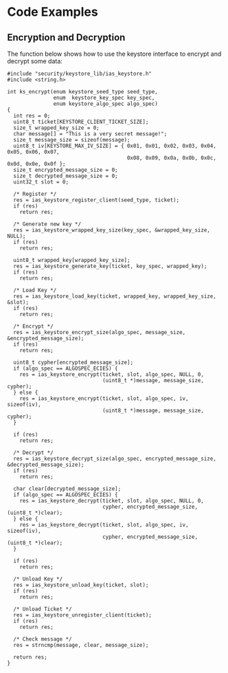 # Code Examples


## Encryption and Decryption

The function below shows how to use the keystore interface to encrypt and decrypt some data:

    #include "security/keystore_lib/ias_keystore.h"
    #include <string.h>
    
    int ks_encrypt(enum keystore_seed_type seed_type,
                   enum  keystore_key_spec key_spec,
                   enum keystore_algo_spec algo_spec)
    {
      int res = 0;
      uint8_t ticket[KEYSTORE_CLIENT_TICKET_SIZE];
      size_t wrapped_key_size = 0;
      char message[] = "This is a very secret message!";
      size_t message_size = sizeof(message);
      uint8_t iv[KEYSTORE_MAX_IV_SIZE] = { 0x01, 0x01, 0x02, 0x03, 0x04, 0x05, 0x06, 0x07,
                                           0x08, 0x09, 0x0a, 0x0b, 0x0c, 0x0d, 0x0e, 0x0f };
      size_t encrypted_message_size = 0;
      size_t decrypted_message_size = 0;
      uint32_t slot = 0;
    
      /* Register */
      res = ias_keystore_register_client(seed_type, ticket);
      if (res)
        return res;
    
      /* Generate new key */
      res = ias_keystore_wrapped_key_size(key_spec, &wrapped_key_size, NULL);
      if (res)
        return res;
    
      uint8_t wrapped_key[wrapped_key_size];
      res = ias_keystore_generate_key(ticket, key_spec, wrapped_key);
      if (res)
        return res;
    
      /* Load Key */
      res = ias_keystore_load_key(ticket, wrapped_key, wrapped_key_size, &slot);
      if (res)
        return res;
    
      /* Encrypt */
      res = ias_keystore_encrypt_size(algo_spec, message_size, &encrypted_message_size);
      if (res)
        return res;
    
      uint8_t cypher[encrypted_message_size];
      if (algo_spec == ALGOSPEC_ECIES) {
        res = ias_keystore_encrypt(ticket, slot, algo_spec, NULL, 0,
                                   (uint8_t *)message, message_size, cypher);
      } else {
        res = ias_keystore_encrypt(ticket, slot, algo_spec, iv, sizeof(iv),
                                   (uint8_t *)message, message_size, cypher);
      }
    
      if (res)
        return res;
    
      /* Decrypt */
      res = ias_keystore_decrypt_size(algo_spec, encrypted_message_size, &decrypted_message_size);
      if (res)
        return res;
    
      char clear[decrypted_message_size];
      if (algo_spec == ALGOSPEC_ECIES) {
        res = ias_keystore_decrypt(ticket, slot, algo_spec, NULL, 0,
                                   cypher, encrypted_message_size, (uint8_t *)clear);
      } else {
        res = ias_keystore_decrypt(ticket, slot, algo_spec, iv, sizeof(iv),
                                   cypher, encrypted_message_size, (uint8_t *)clear);
      }
    
      if (res)
        return res;
    
      /* Unload Key */
      res = ias_keystore_unload_key(ticket, slot);
      if (res)
        return res;
    
      /* Unload Ticket */
      res = ias_keystore_unregister_client(ticket);
      if (res)
        return res;
    
      /* Check message */
      res = strncmp(message, clear, message_size);
    
      return res;
    }
